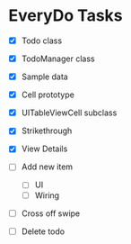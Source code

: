 

# EveryDo Tasks

- [x] Todo class
- [x] TodoManager class
- [x] Sample data
- [x] Cell prototype
- [x] UITableViewCell subclass
- [x] Strikethrough
- [x] View Details
- [ ] Add new item
	- [ ] UI
	- [ ] Wiring
- [ ] Cross off swipe
- [ ] Delete todo

